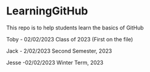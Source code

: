 # LearningGitHub
This repo is to help students learn the basics of GitHub

Toby - 02/02/2023
Class of 2023
(First on the file)

Jack - 2/02/2023
Second Semester, 2023 

Jesse -02/02/2023
Winter Term, 2023